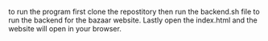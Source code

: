 to run the program first clone the repostitory then run the backend.sh file to run the backend for the bazaar website. Lastly open the index.html and the website will open in your browser.
